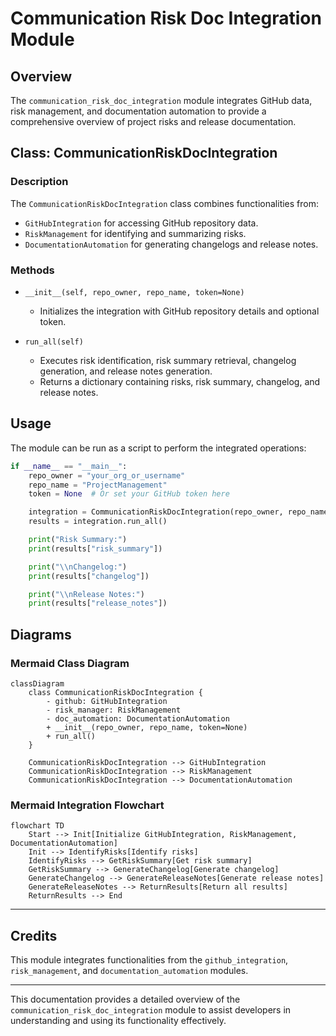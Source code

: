 # Communication Risk Doc Integration Module

## Overview
The `communication_risk_doc_integration` module integrates GitHub data, risk management, and documentation automation to provide a comprehensive overview of project risks and release documentation.

## Class: CommunicationRiskDocIntegration

### Description
The `CommunicationRiskDocIntegration` class combines functionalities from:
- `GitHubIntegration` for accessing GitHub repository data.
- `RiskManagement` for identifying and summarizing risks.
- `DocumentationAutomation` for generating changelogs and release notes.

### Methods

- `__init__(self, repo_owner, repo_name, token=None)`
  - Initializes the integration with GitHub repository details and optional token.

- `run_all(self)`
  - Executes risk identification, risk summary retrieval, changelog generation, and release notes generation.
  - Returns a dictionary containing risks, risk summary, changelog, and release notes.

## Usage
The module can be run as a script to perform the integrated operations:

```python
if __name__ == "__main__":
    repo_owner = "your_org_or_username"
    repo_name = "ProjectManagement"
    token = None  # Or set your GitHub token here

    integration = CommunicationRiskDocIntegration(repo_owner, repo_name, token)
    results = integration.run_all()

    print("Risk Summary:")
    print(results["risk_summary"])

    print("\\nChangelog:")
    print(results["changelog"])

    print("\\nRelease Notes:")
    print(results["release_notes"])
```

## Diagrams

### Mermaid Class Diagram

```mermaid
classDiagram
    class CommunicationRiskDocIntegration {
        - github: GitHubIntegration
        - risk_manager: RiskManagement
        - doc_automation: DocumentationAutomation
        + __init__(repo_owner, repo_name, token=None)
        + run_all()
    }

    CommunicationRiskDocIntegration --> GitHubIntegration
    CommunicationRiskDocIntegration --> RiskManagement
    CommunicationRiskDocIntegration --> DocumentationAutomation
```

### Mermaid Integration Flowchart

```mermaid
flowchart TD
    Start --> Init[Initialize GitHubIntegration, RiskManagement, DocumentationAutomation]
    Init --> IdentifyRisks[Identify risks]
    IdentifyRisks --> GetRiskSummary[Get risk summary]
    GetRiskSummary --> GenerateChangelog[Generate changelog]
    GenerateChangelog --> GenerateReleaseNotes[Generate release notes]
    GenerateReleaseNotes --> ReturnResults[Return all results]
    ReturnResults --> End
```

---

## Credits

This module integrates functionalities from the `github_integration`, `risk_management`, and `documentation_automation` modules.

---

This documentation provides a detailed overview of the `communication_risk_doc_integration` module to assist developers in understanding and using its functionality effectively.
